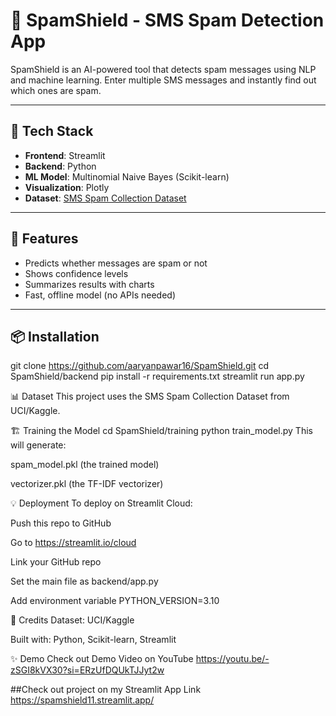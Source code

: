 # 📩 SpamShield - SMS Spam Detection App

SpamShield is an AI-powered tool that detects spam messages using NLP and machine learning. Enter multiple SMS messages and instantly find out which ones are spam.

---

## 🧠 Tech Stack
- **Frontend**: Streamlit
- **Backend**: Python
- **ML Model**: Multinomial Naive Bayes (Scikit-learn)
- **Visualization**: Plotly
- **Dataset**: [SMS Spam Collection Dataset](https://www.kaggle.com/datasets/uciml/sms-spam-collection-dataset)

---

## 🚀 Features
- Predicts whether messages are spam or not
- Shows confidence levels
- Summarizes results with charts
- Fast, offline model (no APIs needed)

---

## 📦 Installation

git clone https://github.com/aaryanpawar16/SpamShield.git
cd SpamShield/backend
pip install -r requirements.txt
streamlit run app.py

📊 Dataset
This project uses the SMS Spam Collection Dataset from UCI/Kaggle.

🏗️ Training the Model
cd SpamShield/training
python train_model.py
This will generate:

spam_model.pkl (the trained model)

vectorizer.pkl (the TF-IDF vectorizer)

💡 Deployment
To deploy on Streamlit Cloud:

Push this repo to GitHub

Go to https://streamlit.io/cloud

Link your GitHub repo

Set the main file as backend/app.py

Add environment variable PYTHON_VERSION=3.10

🙌 Credits
Dataset: UCI/Kaggle

Built with: Python, Scikit-learn, Streamlit

✨ Demo
Check out Demo Video on YouTube
https://youtu.be/-zSGI8kVX30?si=ERzUfDQUkTJJyt2w


##Check out project on my Streamlit App Link
https://spamshield11.streamlit.app/


